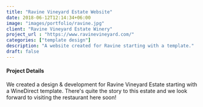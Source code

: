 ```yaml
---
title: "Ravine Vineyard Estate Website"
date: 2018-06-12T12:14:34+06:00
image: "images/portfolio/ravine.jpg"
client: "Ravine Vineyard Estate Winery"
project_url : "https://www.ravinevineyard.com/"
categories: ["template design"]
description: "A website created for Ravine starting with a template."
draft: false
---
```


#### Project Details

We created a design & development for Ravine Vineyard Estate starting with a WineDirect template. There's quite the story to this estate and we look forward to visiting the restaurant here soon! 
